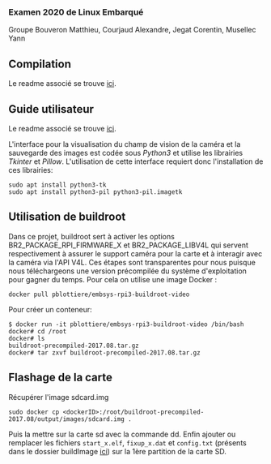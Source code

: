 ### Examen 2020 de Linux Embarqué
Groupe Bouveron Matthieu, Courjaud Alexandre, Jegat Corentin, Musellec Yann 


## Compilation

Le readme associé se trouve [ici](compilation/readme.md).




## Guide utilisateur
Le readme associé se trouve [ici](src/README.md).

L'interface pour la visualisation du champ de vision de la caméra et la sauvegarde des images est codée sous *Python3* et utilise les librairies *Tkinter* et *Pillow*. L'utilisation de cette interface requiert donc l'installation de ces librairies:
```
sudo apt install python3-tk
sudo apt install python3-pil python3-pil.imagetk
```

## Utilisation de buildroot  
Dans ce projet, buildroot sert à activer les options BR2_PACKAGE_RPI_FIRMWARE_X et BR2_PACKAGE_LIBV4L qui servent respectivement à assurer le support caméra pour la carte et à interagir avec la caméra via l'API V4L. Ces étapes sont transparentes pour nous puisque nous téléchargeons une version précompilée du système d'exploitation pour gagner du temps.
Pour cela on utilise une image Docker : 

```
docker pull pblottiere/embsys-rpi3-buildroot-video
```

Pour créer un conteneur:

````
$ docker run -it pblottiere/embsys-rpi3-buildroot-video /bin/bash
docker# cd /root
docker# ls
buildroot-precompiled-2017.08.tar.gz
docker# tar zxvf buildroot-precompiled-2017.08.tar.gz
````



## Flashage de la carte  

Récupérer l'image sdcard.img 

```
sudo docker cp <dockerID>:/root/buildroot-precompiled-2017.08/output/images/sdcard.img .
```

Puis la mettre sur la carte sd avec la commande dd. Enfin ajouter ou remplacer les fichiers `start_x.elf`, `fixup_x.dat` et `config.txt` (présents dans le dossier buildImage [ici](buildImage)) sur la 1ère partition de la carte SD.
